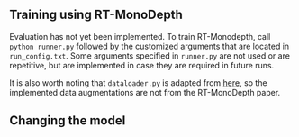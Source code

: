 ## Training using RT-MonoDepth

Evaluation has not yet been implemented. To train RT-Monodepth, call ```python runner.py``` followed by the customized arguments that are located in ```run_config.txt```. Some arguments specified in ```runner.py``` are not used or are repetitive, but are implemented in case they are required in future runs.

It is also worth noting that ```dataloader.py``` is adapted from [here](https://github.com/ShuweiShao/NDDepth/blob/main/Estimation/nddepth/dataloaders/dataloader.py), so the implemented data augmentations are not from the RT-MonoDepth paper.

## Changing the model